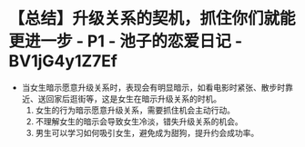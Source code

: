 # 【总结】升级关系的契机，抓住你们就能更进一步 - P1 - 池子的恋爱日记 - BV1jG4y1Z7Ef

-   当女生暗示愿意升级关系时，表现会有明显暗示，如看电影时紧张、散步时靠近、送回家后逛街等，这是女生在暗示升级关系的时机。
    1.  女生的行为暗示愿意升级关系，需要抓住机会主动行动。
    2.  不理解女生的暗示会导致女生冷淡，错失升级关系的机会。
    3.  男生可以学习如何吸引女生，避免成为甜狗，提升约会成功率。